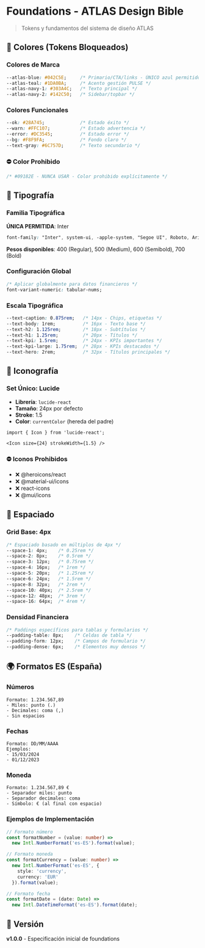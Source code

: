 # Foundations - ATLAS Design Bible

> Tokens y fundamentos del sistema de diseño ATLAS

## 🎨 Colores (Tokens Bloqueados)

### Colores de Marca

```css
--atlas-blue: #042C5E;     /* Primario/CTA/links - ÚNICO azul permitido */
--atlas-teal: #1DA0BA;     /* Acento gestión PULSE */
--atlas-navy-1: #303A4C;   /* Texto principal */
--atlas-navy-2: #142C50;   /* Sidebar/topbar */
```

### Colores Funcionales

```css
--ok: #28A745;             /* Estado éxito */
--warn: #FFC107;           /* Estado advertencia */
--error: #DC3545;          /* Estado error */
--bg: #F8F9FA;             /* Fondo claro */
--text-gray: #6C757D;      /* Texto secundario */
```

### ⛔ Color Prohibido

```css
/* #09182E - NUNCA USAR - Color prohibido explícitamente */
```

## 📝 Tipografía

### Familia Tipográfica

**ÚNICA PERMITIDA**: Inter

```css
font-family: "Inter", system-ui, -apple-system, "Segoe UI", Roboto, Arial, sans-serif;
```

**Pesos disponibles**: 400 (Regular), 500 (Medium), 600 (Semibold), 700 (Bold)

### Configuración Global

```css
/* Aplicar globalmente para datos financieros */
font-variant-numeric: tabular-nums;
```

### Escala Tipográfica

```css
--text-caption: 0.875rem;   /* 14px - Chips, etiquetas */
--text-body: 1rem;          /* 16px - Texto base */
--text-h2: 1.125rem;        /* 18px - Subtítulos */
--text-h1: 1.25rem;         /* 20px - Títulos */
--text-kpi: 1.5rem;         /* 24px - KPIs importantes */
--text-kpi-large: 1.75rem;  /* 28px - KPIs destacados */
--text-hero: 2rem;          /* 32px - Títulos principales */
```

## 🎯 Iconografía

### Set Único: Lucide

- **Librería**: `lucide-react`
- **Tamaño**: 24px por defecto
- **Stroke**: 1.5
- **Color**: `currentColor` (hereda del padre)

```tsx
import { Icon } from 'lucide-react';

<Icon size={24} strokeWidth={1.5} />
```

### ⛔ Iconos Prohibidos

- ❌ @heroicons/react
- ❌ @material-ui/icons
- ❌ react-icons
- ❌ @mui/icons

## 📐 Espaciado

### Grid Base: 4px

```css
/* Espaciado basado en múltiplos de 4px */
--space-1: 4px;    /* 0.25rem */
--space-2: 8px;    /* 0.5rem */
--space-3: 12px;   /* 0.75rem */
--space-4: 16px;   /* 1rem */
--space-5: 20px;   /* 1.25rem */
--space-6: 24px;   /* 1.5rem */
--space-8: 32px;   /* 2rem */
--space-10: 40px;  /* 2.5rem */
--space-12: 48px;  /* 3rem */
--space-16: 64px;  /* 4rem */
```

### Densidad Financiera

```css
/* Paddings específicos para tablas y formularios */
--padding-table: 8px;    /* Celdas de tabla */
--padding-form: 12px;    /* Campos de formulario */
--padding-dense: 6px;    /* Elementos muy densos */
```

## 🌍 Formatos ES (España)

### Números

```
Formato: 1.234.567,89
- Miles: punto (.)
- Decimales: coma (,)
- Sin espacios
```

### Fechas

```
Formato: DD/MM/AAAA
Ejemplos:
- 15/03/2024
- 01/12/2023
```

### Moneda

```
Formato: 1.234.567,89 €
- Separador miles: punto
- Separador decimales: coma
- Símbolo: € (al final con espacio)
```

### Ejemplos de Implementación

```typescript
// Formato número
const formatNumber = (value: number) => 
  new Intl.NumberFormat('es-ES').format(value);

// Formato moneda
const formatCurrency = (value: number) => 
  new Intl.NumberFormat('es-ES', { 
    style: 'currency', 
    currency: 'EUR' 
  }).format(value);

// Formato fecha
const formatDate = (date: Date) => 
  new Intl.DateTimeFormat('es-ES').format(date);
```

## 🔄 Versión

**v1.0.0** - Especificación inicial de foundations